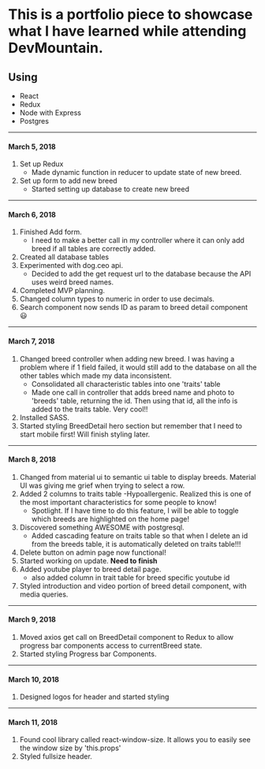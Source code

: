 # This is a portfolio piece to showcase what I have learned while attending DevMountain.

## Using

* React
* Redux
* Node with Express
* Postgres


---

#### March 5, 2018
1. Set up Redux
    - Made dynamic function in reducer to update state of new breed.
2. Set up form to add new breed
    - Started setting up database to create new breed

----

#### March 6, 2018
1. Finished Add form.
    - I need to make a better call in my controller where it can only add breed if all tables are correctly added.
2. Created all database tables
3. Experimented with dog.ceo api.
    - Decided to add the get request url to the database because the API uses weird breed names.
4. Completed MVP planning.
5. Changed column types to numeric in order to use decimals.
6. Search component now sends ID as param to breed detail component :smiley:
----

#### March 7, 2018
1. Changed breed controller when adding new breed. I was having a problem where if 1 field failed, it would still add to the database on all the other tables which made my data inconsistent. 
    - Consolidated all characteristic tables into one 'traits' table
    - Made one call in controller that adds breed name and photo to 'breeds' table, returning the id. Then using that id, all the info is added to the traits table. Very cool!!
2. Installed SASS.
3. Started styling BreedDetail hero section but remember that I need to start mobile first! Will finish styling later.
----

#### March 8, 2018
1. Changed from material ui to semantic ui table to display breeds. Material UI was giving me grief when trying to select a row.
2. Added 2 columns to traits table
    -Hypoallergenic. Realized this is one of the most important characteristics for some people to know!
    - Spotlight. If I have time to do this feature, I will be able to toggle which breeds are highlighted on the home page!
3. Discovered something AWESOME with postgresql.
    - Added cascading feature on traits table so that when I delete an id from the breeds table, it is automatically deleted on traits table!!!
4. Delete button on admin page now functional!
5. Started working on update. **Need to finish** 
6. Added youtube player to breed detail page.
    - also added column in trait table for breed specific youtube id
7. Styled introduction and video portion of breed detail component, with media queries.
---

#### March 9, 2018
1. Moved axios get call on BreedDetail component to Redux to allow progress bar components access to currentBreed state.
2. Started styling Progress bar Components.
---

#### March 10, 2018
1. Designed logos for header and started styling
---

#### March 11, 2018
1. Found cool library called react-window-size. It allows you to easily see the window size by 'this.props'
2. Styled fullsize header.